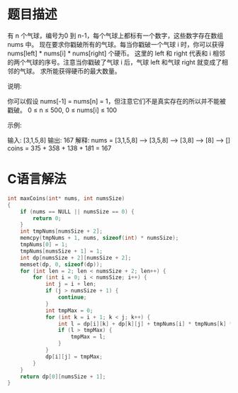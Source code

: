 题目描述
========================
有 n 个气球，编号为0 到 n-1，每个气球上都标有一个数字，这些数字存在数组 nums 中。
现在要求你戳破所有的气球。每当你戳破一个气球 i 时，你可以获得 nums[left] * nums[i] * nums[right] 个硬币。 这里的 left 和 right 代表和 i 相邻的两个气球的序号。注意当你戳破了气球 i 后，气球 left 和气球 right 就变成了相邻的气球。
求所能获得硬币的最大数量。

说明:

  你可以假设 nums[-1] = nums[n] = 1，但注意它们不是真实存在的所以并不能被戳破。
	0 ≤ n ≤ 500, 0 ≤ nums[i] ≤ 100


示例:

输入: [3,1,5,8]
输出: 167 
解释: nums = [3,1,5,8] --> [3,5,8] -->   [3,8]   -->  [8]  --> []
     coins =  3*1*5      +  3*5*8    +  1*3*8      + 1*8*1   = 167
 
C语言解法
========================
```c
int maxCoins(int* nums, int numsSize)
{
    if (nums == NULL || numsSize == 0) {
        return 0;
    }
    int tmpNums[numsSize + 2];
    memcpy(tmpNums + 1, nums, sizeof(int) * numsSize);
    tmpNums[0] = 1;
    tmpNums[numsSize + 1] = 1;
    int dp[numsSize + 2][numsSize + 2];
    memset(dp, 0, sizeof(dp));
    for (int len = 2; len < numsSize + 2; len++) {
        for (int i = 0; i < numsSize; i++) {
            int j = i + len;
            if (j > numsSize + 1) {
                continue;
            }
            int tmpMax = 0;
            for (int k = i + 1; k < j; k++) {
                int l = dp[i][k] + dp[k][j] + tmpNums[i] * tmpNums[k] * tmpNums[j];
                if (l > tmpMax) {
                    tmpMax = l;
                }
            }
            dp[i][j] = tmpMax;
        }
    }
    return dp[0][numsSize + 1];
}
```

